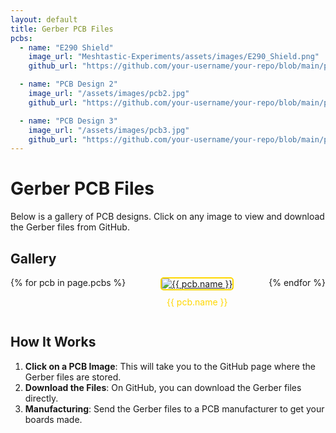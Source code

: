 ```yaml
---
layout: default
title: Gerber PCB Files
pcbs:
  - name: "E290 Shield"
    image_url: "Meshtastic-Experiments/assets/images/E290_Shield.png"
    github_url: "https://github.com/your-username/your-repo/blob/main/path/to/pcb1/files"

  - name: "PCB Design 2"
    image_url: "/assets/images/pcb2.jpg"
    github_url: "https://github.com/your-username/your-repo/blob/main/path/to/pcb2/files"

  - name: "PCB Design 3"
    image_url: "/assets/images/pcb3.jpg"
    github_url: "https://github.com/your-username/your-repo/blob/main/path/to/pcb3/files"
---
```


# Gerber PCB Files

Below is a gallery of PCB designs. Click on any image to view and download the Gerber files from GitHub.

## Gallery

<div class="gallery">
  {% for pcb in page.pcbs %}
    <div class="gallery-item">
      <a href="{{ pcb.github_url }}" target="_blank">
        <img src="{{ pcb.image_url }}" alt="{{ pcb.name }}">
      </a>
      <p>{{ pcb.name }}</p>
    </div>
  {% endfor %}
</div>

## How It Works

1. **Click on a PCB Image**: This will take you to the GitHub page where the Gerber files are stored.
2. **Download the Files**: On GitHub, you can download the Gerber files directly.
3. **Manufacturing**: Send the Gerber files to a PCB manufacturer to get your boards made.

<style>
  .gallery {
    display: flex;
    flex-wrap: wrap;
    gap: 20px;
  }
  .gallery-item {
    flex: 1 1 calc(33.333% - 40px);
    box-sizing: border-box;
    text-align: center;
  }
  .gallery-item img {
    max-width: 100%;
    height: auto;
    border: 2px solid #FFD700;
    border-radius: 5px;
  }
  .gallery-item p {
    margin-top: 10px;
    font-size: 14px;
    color: #FFD700;
  }
</style>
